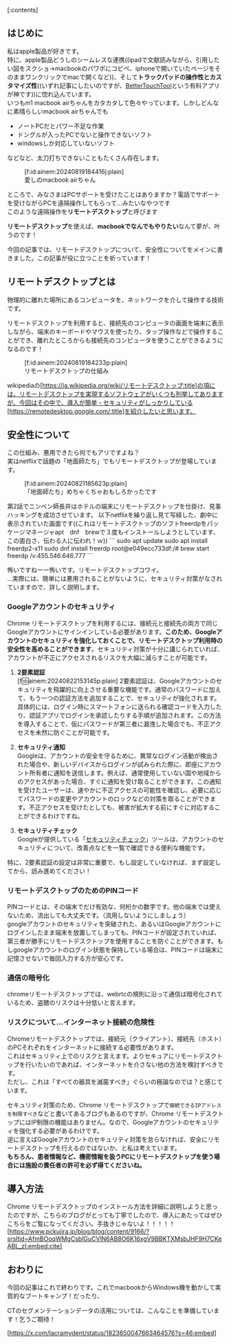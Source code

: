 [:contents]



## はじめに
私はapple製品が好きです。  
特に、apple製品どうしのシームレスな連携((ipadで文献読みながら、引用したい図をスクショ→macbookのパワポにコピペ、iphoneで開いていたページをそのままワンクリックでmacで開くなど))、そして**トラックパッドの操作性とカスタマイズ性**((いずれ記事にしたいのですが、[BetterTouchTool](https://folivora.ai/)という有料アプリが神です))に惚れ込んでいます。  
いつもm1 macbook airちゃんをカタカタして色々やっています。しかしどんなに素晴らしいmacbook airちゃんでも

* ノートPCだとパワー不足な作業  
* ドングルが入ったPCでないと操作できないソフト  
* windowsしか対応していないソフト

などなど、太刀打ちできないこともたくさん存在します。

<figure class="figure-image figure-image-fotolife" title="愛しのmacbook airちゃん">[f:id:ainem:20240819184416j:plain]<figcaption>愛しのmacbook airちゃん</figcaption></figure>

ところで、みなさまはPCサポートを受けたことはありますか？電話でサポートを受けながらPCを遠隔操作してもらって…みたいなやつです  
このような遠隔操作を**リモートデスクトップ**と呼びます

**リモートデスクトップ**を使えば、**macbookでなんでもやりたい**なんて夢が、叶うのです！

今回の記事では、リモートデスクトップについて、安全性についてをメインに書きました。この記事が役に立つことを祈っています！

## **リモートデスクトップ**とは
物理的に離れた場所にあるコンピュータを、ネットワークを介して操作する技術です。  

リモートデスクトップを利用すると、接続先のコンピュータの画面を端末に表示しながら、端末のキーボードやマウスを使ったり、タップ操作などで操作することができ、離れたところからも接続先のコンピュータを使うことができるようになるのです！

<figure class="figure-image figure-image-fotolife" title="リモートデスクトップの仕組み">[f:id:ainem:20240819184233p:plain]<figcaption>リモートデスクトップの仕組み</figcaption></figure>

wikipediaの[https://ja.wikipedia.org/wiki/リモートデスクトップ:title]の項には、リモートデスクトップを実現するソフトウェアがいくつも列挙してありますが、今回はその中で、導入が簡単・セキュリティがしっかりしている[https://remotedesktop.google.com/:title]を紹介したいと思います。

## **安全性**について
この仕組み、悪用できたら何でもアリですよね？  
実はnetflixで話題の「地面師たち」でもリモートデスクトップが登場しています。
<figure class="figure-image figure-image-fotolife" title="「地面師たち」めちゃくちゃおもしろかったです">[f:id:ainem:20240821185623p:plain]<figcaption>「地面師たち」めちゃくちゃおもしろかったです</figcaption></figure>  
第2話でニンベン師長井はホテルの端末にリモートデスクトップを仕掛け、見事ハッキングを成功させています。    
以下netflixを繰り返し見て写経した、劇中に表示されていた画面です((これはリモートデスクトップのソフトfreerdpをパッケージマネージャapt　dnf　brewで３度もインストールしようとしています、この面白さ、伝わる人に伝われ！ｗ))
```
sudo apt update sudo apt install freerdp2-x11
sudo dnf install freerdp
root@e049ecc733df:/# brew start freerdp /v:455.546.646.777
```

怖いですねーー怖いです。リモートデスクトップコワイ。  
…実際には、簡単には悪用されることがないように、セキュリティ対策がなされていますので、詳しく説明します。

### **Googleアカウントのセキュリティ**
Chrome リモートデスクトップを利用するには、接続元と接続先の両方で同じGoogleアカウントにサインインしている必要があります。**このため、Googleアカウントのセキュリティを強化しておくことで、リモートデスクトップ利用時の安全性を高めることができます**。セキュリティ対策が十分に講じられていれば、アカウントが不正にアクセスされるリスクを大幅に減らすことが可能です。

1. **2要素認証**<br>[f:id:ainem:20240822153145p:plain]
2要素認証は、Googleアカウントのセキュリティを飛躍的に向上させる重要な機能です。通常のパスワードに加えて、もう一つの認証方法を追加することで、セキュリティが強化されます。具体的には、ログイン時にスマートフォンに送られる確認コードを入力したり、認証アプリでログインを承認したりする手順が追加されます。この方法を導入することで、仮にパスワードが第三者に漏洩した場合でも、不正アクセスを未然に防ぐことが可能です。

2. **セキュリティ通知**<br>
Googleは、アカウントの安全を守るために、異常なログイン活動が検出された場合や、新しいデバイスからログインが試みられた際に、即座にアカウント所有者に通知を送信します。例えば、通常使用していない国や地域からのアクセスがあった場合、すぐに通知を受け取ることができます。この通知を受けたユーザーは、速やかに不正アクセスの可能性を確認し、必要に応じてパスワードの変更やアカウントのロックなどの対策を取ることができます。不正アクセスを受けたとしても、被害が拡大する前にすぐに対応することができるわけですね。

3. **セキュリティチェック**<br>
Googleが提供している「[セキュリティチェック](https://myaccount.google.com/security-checkup)」ツールは、アカウントのセキュリティについて、改善点などを一覧で確認できる便利な機能です。

特に、2要素認証の設定は非常に重要で、もし設定していなければ、まず設定してから、読み進めてください！

### リモートデスクトップのための**PINコード**
PINコードとは、その端末でだけ有効な、何桁かの数字です。他の端末では使えないため、流出しても大丈夫です。（流用しないようにしましょう）  
googleアカウントのセキュリティを突破された、あるいはGoogleアカウントにログインしたまま端末を放置してしまっても、PINコードが設定されていれば、第三者が勝手にリモートデスクトップを使用することを防ぐことができます。もしgoogleアカウントのログイン状態を保持している場合は、PINコードは端末に記憶させないで毎回入力する方が安心です。

### **通信の暗号化**
chromeリモートデスクトップでは、webrtcの規則に沿って通信は暗号化されているため、盗聴のリスクは十分低いと言えます。

### リスクについて…インターネット接続の危険性
Chromeリモートデスクトップでは、接続元（クライアント）、接続先（ホスト）のPCそれぞれをインターネットに接続する必要性があります。  
これはセキュリティ上でのリスクと言えます。よりセキュアにリモートデスクトップを行いたいのであれば、インターネットを介さない他の方法を検討すべきです。  
ただし、これは「すべての器具を滅菌すべき」ぐらいの極論なのでは？と感じています。

セキュリティ対策のため、Chrome リモートデスクトップで`接続できるIPアドレスを制限すべき`などと書いてあるブログもあるのですが、Chrome リモートデスクトップにはIP制限の機能はありません。なので、Googleアカウントのセキュリティを強化する必要があるわけです。  
逆に言えばGoogleアカウントのセキュリティ対策を怠らなければ、安全にリモートデスクトップを行えるのではないか、と私は考えています。  
**もちろん、患者情報など、機密情報を扱うPCにリモートデスクトップを使う場合には施設の責任者の許可を必ず得てくださいね。**



## 導入方法
Chrome リモートデスクトップのインストール方法を詳細に説明しようと思ったのですが、こちらのブログがとっても丁寧でしたので、導入にあたってはぜひこちらをご覧になってください。手抜きじゃないよ！！！！！
[https://www.pckujira.jp/blog/blog/content/9166/?srsltid=AfmBOoqWMgCsblGuCVlN6AB8O6K16xgV9BBKTXMsbJHF9H7CKeABL_zI:embed:cite]


## おわりに
今回の記事はこれで終わりです。これでmacbookからWindows機を動かして実質的なブートキャンプ！だったり、


CTのセグメンテーションデータの活用については、こんなことを準備しています！乞うご期待！

[https://x.com/lacramydent/status/1823650047663464576?s=46:embed]

